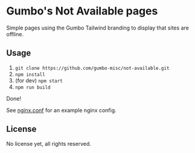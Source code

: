 # Gumbo's Not Available pages

Simple pages using the Gumbo Tailwind branding to display that sites are offline.

## Usage

1. `git clone https://github.com/gumbo-misc/not-available.git`
2. `npm install`
3. (for dev) `npm start`
4. `npm run build`

Done!

See [nginx.conf](./nginx.conf) for an example nginx config.

## License

No license yet, all rights reserved.

